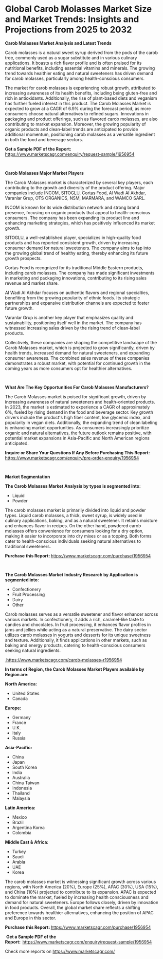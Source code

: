 <p><h1>Global Carob Molasses Market Size and Market Trends: Insights and Projections from 2025 to 2032</h1></p><p><strong>Carob Molasses Market Analysis and Latest Trends</strong></p>
<p><p>Carob molasses is a natural sweet syrup derived from the pods of the carob tree, commonly used as a sugar substitute and in various culinary applications. It boasts a rich flavor profile and is often praised for its nutritional benefits, including essential vitamins and minerals. The growing trend towards healthier eating and natural sweeteners has driven demand for carob molasses, particularly among health-conscious consumers.</p><p>The market for carob molasses is experiencing robust growth, attributed to increasing awareness of its health benefits, including being gluten-free and rich in antioxidants. Additionally, the rise of plant-based diets and veganism has further fueled interest in this product. The Carob Molasses Market is expected to grow at a CAGR of 6.9% during the forecast period, as more consumers choose natural alternatives to refined sugars. Innovations in packaging and product offerings, such as flavored carob molasses, are also contributing to market expansion. Moreover, the growing popularity of organic products and clean-label trends are anticipated to provide additional momentum, positioning carob molasses as a versatile ingredient in both the food and beverage sectors.</p></p>
<p><strong>Get a Sample PDF of the Report:&nbsp;</strong> <a href="https://www.marketscagr.com/enquiry/request-sample/1956954?utm_campaign=1166&utm_medium=2&utm_source=Github&utm_content=ia&utm_term=30012025&utm_id=carob-molasses">https://www.marketscagr.com/enquiry/request-sample/1956954</a></p>
<p>&nbsp;</p>
<p><strong>Carob Molasses Major Market Players</strong></p>
<p><p>The Carob Molasses market is characterized by several key players, each contributing to the growth and diversity of the product offering. Major companies include INCOM, SITOGLU, Cortas Food, Al Wadi Al Akhdar, Varanlar Grup, OTS ORGANICS, NSM, MARMARA, and WAMCO SARL. </p><p>INCOM is known for its wide distribution network and strong brand presence, focusing on organic products that appeal to health-conscious consumers. The company has been expanding its product line and enhancing marketing strategies, which has positively influenced its market growth.</p><p>SITOGLU, a well-established player, specializes in high-quality food products and has reported consistent growth, driven by increasing consumer demand for natural sweeteners. The company aims to tap into the growing global trend of healthy eating, thereby enhancing its future growth prospects.</p><p>Cortas Food is recognized for its traditional Middle Eastern products, including carob molasses. The company has made significant investments in marketing and packaging innovations, contributing to its rising sales revenue and market share.</p><p>Al Wadi Al Akhdar focuses on authentic flavors and regional specialties, benefiting from the growing popularity of ethnic foods. Its strategic partnerships and expansive distribution channels are expected to foster future growth.</p><p>Varanlar Grup is another key player that emphasizes quality and sustainability, positioning itself well in the market. The company has witnessed increasing sales driven by the rising trend of clean-label products.</p><p>Collectively, these companies are shaping the competitive landscape of the Carob Molasses market, which is projected to grow significantly, driven by health trends, increased demand for natural sweeteners, and expanding consumer awareness. The combined sales revenue of these companies demonstrates a robust market, with potential for continued growth in the coming years as more consumers opt for healthier alternatives.</p></p>
<p>&nbsp;</p>
<p><strong>What Are The Key Opportunities For Carob Molasses Manufacturers?</strong></p>
<p><p>The Carob Molasses market is poised for significant growth, driven by increasing awareness of natural sweeteners and health-oriented products. In 2023, the market is estimated to experience a CAGR of approximately 6%, fueled by rising demand in the food and beverage sector. Key growth drivers include the product's high fiber content, low glycemic index, and popularity in vegan diets. Additionally, the expanding trend of clean labeling is enhancing market opportunities. As consumers increasingly prioritize organic and natural alternatives, the future outlook remains positive, with potential market expansions in Asia-Pacific and North American regions anticipated.</p></p>
<p><strong>Inquire or Share Your Questions If Any Before Purchasing This Report:</strong> <a href="https://www.marketscagr.com/enquiry/pre-order-enquiry/1956954?utm_campaign=1166&utm_medium=2&utm_source=Github&utm_content=ia&utm_term=30012025&utm_id=carob-molasses">https://www.marketscagr.com/enquiry/pre-order-enquiry/1956954</a></p>
<p>&nbsp;</p>
<p><strong>Market Segmentation</strong></p>
<p><strong>The Carob Molasses Market Analysis by types is segmented into:</strong></p>
<p><ul><li>Liquid</li><li>Powder</li></ul></p>
<p><p>The carob molasses market is primarily divided into liquid and powder types. Liquid carob molasses, a thick, sweet syrup, is widely used in culinary applications, baking, and as a natural sweetener. It retains moisture and enhances flavor in recipes. On the other hand, powdered carob molasses offers convenience for consumers looking for a dry option, making it easier to incorporate into dry mixes or as a topping. Both forms cater to health-conscious individuals seeking natural alternatives to traditional sweeteners.</p></p>
<p><strong>Purchase this Report:&nbsp;</strong><a href="https://www.marketscagr.com/purchase/1956954?utm_campaign=1166&utm_medium=2&utm_source=Github&utm_content=ia&utm_term=30012025&utm_id=carob-molasses">https://www.marketscagr.com/purchase/1956954</a></p>
<p>&nbsp;</p>
<p><strong>The Carob Molasses Market Industry Research by Application is segmented into:</strong></p>
<p><ul><li>Confectionery</li><li>Fruit Processing</li><li>Dairy</li><li>Other</li></ul></p>
<p><p>Carob molasses serves as a versatile sweetener and flavor enhancer across various markets. In confectionery, it adds a rich, caramel-like taste to candies and chocolates. In fruit processing, it enhances flavor profiles in jams and jellies while acting as a natural preservative. The dairy sector utilizes carob molasses in yogurts and desserts for its unique sweetness and texture. Additionally, it finds applications in other markets, such as baking and energy products, catering to health-conscious consumers seeking natural ingredients.</p></p>
<p><a href="https://www.marketscagr.com/carob-molasses-r1956954?utm_campaign=1166&utm_medium=2&utm_source=Github&utm_content=ia&utm_term=30012025&utm_id=carob-molasses">&nbsp;https://www.marketscagr.com/carob-molasses-r1956954</a></p>
<p><strong>In terms of Region, the Carob Molasses Market Players available by Region are:</strong></p>
<p>
    <p> <strong> North America: </strong>
        <ul>
            <li>United States</li>
            <li>Canada</li>
        </ul>
        </p> 
    <p> <strong> Europe: </strong>
        <ul>
            <li>Germany</li>
            <li>France</li>
            <li>U.K.</li>
            <li>Italy</li>
            <li>Russia</li>
        </ul>
        </p> 
    <p> <strong> Asia-Pacific: </strong>
        <ul>
            <li>China</li>
            <li>Japan</li>
            <li>South Korea</li>
            <li>India</li>
            <li>Australia</li>
            <li>China Taiwan</li>
            <li>Indonesia</li>
            <li>Thailand</li>
            <li>Malaysia</li>
        </ul>
        </p> 
    <p> <strong> Latin America: </strong>
        <ul>
            <li>Mexico</li>
            <li>Brazil</li>
            <li>Argentina Korea</li>
            <li>Colombia</li>
        </ul>
        </p> 
    <p> <strong> Middle East & Africa: </strong>
        <ul>
            <li>Turkey</li>
            <li>Saudi</li>
            <li>Arabia</li>
            <li>UAE</li>
            <li>Korea</li>
        </ul>
    </p>
    </p>
<p><p>The carob molasses market is witnessing significant growth across various regions, with North America (20%), Europe (25%), APAC (30%), USA (15%), and China (10%) projected to contribute to its expansion. APAC is expected to dominate the market, fueled by increasing health consciousness and demand for natural sweeteners. Europe follows closely, driven by innovation in food products. Overall, the global market share reflects a shifting preference towards healthier alternatives, enhancing the position of APAC and Europe in this sector.</p></p>
<p><strong>Purchase this Report: </strong><a href="https://www.marketscagr.com/purchase/1956954?utm_campaign=1166&utm_medium=2&utm_source=Github&utm_content=ia&utm_term=30012025&utm_id=carob-molasses">https://www.marketscagr.com/purchase/1956954</a></p>
<p>&nbsp;<strong>Get a Sample PDF of the Report:&nbsp;&nbsp;</strong><a href="https://www.marketscagr.com/enquiry/request-sample/1956954?utm_campaign=1166&utm_medium=2&utm_source=Github&utm_content=ia&utm_term=30012025&utm_id=carob-molasses">https://www.marketscagr.com/enquiry/request-sample/1956954</a></p>
<p><strong></strong></p>
<p>Check more reports on <a href="https://www.marketscagr.com/?utm_campaign=1166&utm_medium=2&utm_source=Github&utm_content=ia&utm_term=30012025&utm_id=carob-molasses">https://www.marketscagr.com/</a></p>